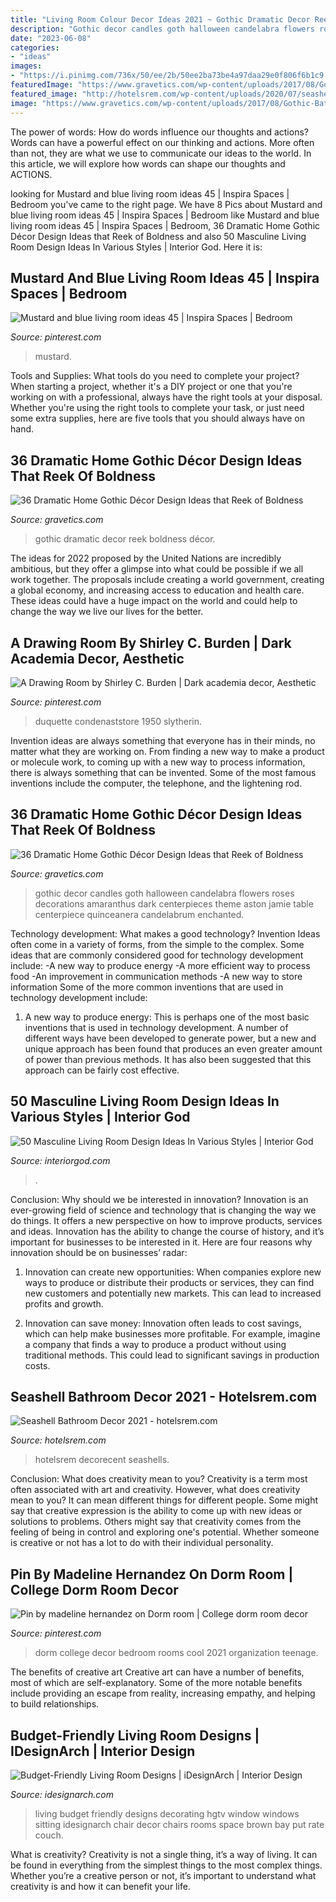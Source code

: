 ```yaml
---
title: "Living Room Colour Decor Ideas 2021 ~ Gothic Dramatic Decor Reek Boldness Décor"
description: "Gothic decor candles goth halloween candelabra flowers roses decorations amaranthus dark centerpieces theme aston jamie table centerpiece quinceanera candelabrum enchanted"
date: "2023-06-08"
categories:
- "ideas"
images:
- "https://i.pinimg.com/736x/50/ee/2b/50ee2ba73be4a97daa29e0f806f6b1c9.jpg"
featuredImage: "https://www.gravetics.com/wp-content/uploads/2017/08/Gothic-Bathrooms-and-Design-Ideas.jpg"
featured_image: "http://hotelsrem.com/wp-content/uploads/2020/07/seashell-bathroom-decor-luxury-home-design-2015-bathroom-decorating-ideas-with-seashells-of-seashell-bathroom-decor.jpg"
image: "https://www.gravetics.com/wp-content/uploads/2017/08/Gothic-Bathrooms-and-Design-Ideas.jpg"
---
```



The power of words: How do words influence our thoughts and actions?
Words can have a powerful effect on our thinking and actions. More often than not, they are what we use to communicate our ideas to the world. In this article, we will explore how words can shape our thoughts and ACTIONS.

	

		
looking for Mustard and blue living room ideas 45 | Inspira Spaces | Bedroom you've came to the right page. We have 8 Pics about Mustard and blue living room ideas 45 | Inspira Spaces | Bedroom like Mustard and blue living room ideas 45 | Inspira Spaces | Bedroom, 36 Dramatic Home Gothic Décor Design Ideas that Reek of Boldness and also 50 Masculine Living Room Design Ideas In Various Styles | Interior God. Here it is:
		
    
## Mustard And Blue Living Room Ideas 45 | Inspira Spaces | Bedroom

<img loading=lazy src="https://i.pinimg.com/736x/50/ee/2b/50ee2ba73be4a97daa29e0f806f6b1c9.jpg" onerror="this.onerror=null;this.src='https://tse4.mm.bing.net/th?id=OIP.VIJmDPBHPVmwVbaTKqNSmQHaLH&amp;pid=15.1';" alt="Mustard and blue living room ideas 45 | Inspira Spaces | Bedroom">

_Source: pinterest.com_

>mustard. 

	

Tools and Supplies: What tools do you need to complete your project?
When starting a project, whether it's a DIY project or one that you're working on with a professional, always have the right tools at your disposal. Whether you're using the right tools to complete your task, or just need some extra supplies, here are five tools that you should always have on hand.

    
## 36 Dramatic Home Gothic Décor Design Ideas That Reek Of Boldness

<img loading=lazy src="https://www.gravetics.com/wp-content/uploads/2017/08/Gothic-Bathrooms-and-Design-Ideas.jpg" onerror="this.onerror=null;this.src='https://tse3.mm.bing.net/th?id=OIP.9RQe37L4CVSvbQXhBju-IgHaLH&amp;pid=15.1';" alt="36 Dramatic Home Gothic Décor Design Ideas that Reek of Boldness">

_Source: gravetics.com_

>gothic dramatic decor reek boldness décor. 

	

The ideas for 2022 proposed by the United Nations are incredibly ambitious, but they offer a glimpse into what could be possible if we all work together. The proposals include creating a world government, creating a global economy, and increasing access to education and health care. These ideas could have a huge impact on the world and could help to change the way we live our lives for the better.

    
## A Drawing Room By Shirley C. Burden | Dark Academia Decor, Aesthetic

<img loading=lazy src="https://i.pinimg.com/736x/d8/2c/a2/d82ca2753444aec50a85f27430e5d4d4.jpg" onerror="this.onerror=null;this.src='https://tse3.mm.bing.net/th?id=OIP.nPNHuQu24fw06G_G6td6JQHaLH&amp;pid=15.1';" alt="A Drawing Room by Shirley C. Burden | Dark academia decor, Aesthetic">

_Source: pinterest.com_

>duquette condenaststore 1950 slytherin. 

	

Invention ideas are always something that everyone has in their minds, no matter what they are working on. From finding a new way to make a product or molecule work, to coming up with a new way to process information, there is always something that can be invented. Some of the most famous inventions include the computer, the telephone, and the lightening rod.

    
## 36 Dramatic Home Gothic Décor Design Ideas That Reek Of Boldness

<img loading=lazy src="https://www.gravetics.com/wp-content/uploads/2017/08/Gothic-home-decor.jpg" onerror="this.onerror=null;this.src='https://tse2.mm.bing.net/th?id=OIP.FXOxx87xYosh9IYPAMRiYgHaN6&amp;pid=15.1';" alt="36 Dramatic Home Gothic Décor Design Ideas that Reek of Boldness">

_Source: gravetics.com_

>gothic decor candles goth halloween candelabra flowers roses decorations amaranthus dark centerpieces theme aston jamie table centerpiece quinceanera candelabrum enchanted. 

	

Technology development: What makes a good technology?
Invention Ideas often come in a variety of forms, from the simple to the complex. Some ideas that are commonly considered good for technology development include: 
-A new way to produce energy 
-A more efficient way to process food 
-An improvement in communication methods 
-A new way to store information 
Some of the more common inventions that are used in technology development include:


1) A new way to produce energy: This is perhaps one of the most basic inventions that is used in technology development. A number of different ways have been developed to generate power, but a new and unique approach has been found that produces an even greater amount of power than previous methods. It has also been suggested that this approach can be fairly cost effective.

    
## 50 Masculine Living Room Design Ideas In Various Styles | Interior God

<img loading=lazy src="https://interiorgod.com/wp-content/uploads/2016/05/Masculine-apartment-living-room.jpg" onerror="this.onerror=null;this.src='https://tse3.mm.bing.net/th?id=OIP.ZGCZ4JnaSqlmB9ZdaW_FWAHaLG&amp;pid=15.1';" alt="50 Masculine Living Room Design Ideas In Various Styles | Interior God">

_Source: interiorgod.com_

>. 

	

Conclusion: Why should we be interested in innovation?
Innovation is an ever-growing field of science and technology that is changing the way we do things. It offers a new perspective on how to improve products, services and ideas. Innovation has the ability to change the course of history, and it’s important for businesses to be interested in it. Here are four reasons why innovation should be on businesses’ radar:
1) Innovation can create new opportunities: When companies explore new ways to produce or distribute their products or services, they can find new customers and potentially new markets. This can lead to increased profits and growth.

2) Innovation can save money: Innovation often leads to cost savings, which can help make businesses more profitable. For example, imagine a company that finds a way to produce a product without using traditional methods. This could lead to significant savings in production costs.

    
## Seashell Bathroom Decor 2021 - Hotelsrem.com

<img loading=lazy src="http://hotelsrem.com/wp-content/uploads/2020/07/seashell-bathroom-decor-luxury-home-design-2015-bathroom-decorating-ideas-with-seashells-of-seashell-bathroom-decor.jpg" onerror="this.onerror=null;this.src='https://tse4.mm.bing.net/th?id=OIP._mvlSYbfcmIwf1GMraXMTAHaJ4&amp;pid=15.1';" alt="Seashell Bathroom Decor 2021 - hotelsrem.com">

_Source: hotelsrem.com_

>hotelsrem decorecent seashells. 

	

Conclusion: What does creativity mean to you?
Creativity is a term most often associated with art and creativity. However, what does creativity mean to you? It can mean different things for different people. Some might say that creative expression is the ability to come up with new ideas or solutions to problems. Others might say that creativity comes from the feeling of being in control and exploring one's potential. Whether someone is creative or not has a lot to do with their individual personality.

    
## Pin By Madeline Hernandez On Dorm Room | College Dorm Room Decor

<img loading=lazy src="https://i.pinimg.com/736x/df/be/fa/dfbefa2eb2f5ad4648a122de20fac6ae.jpg" onerror="this.onerror=null;this.src='https://tse2.mm.bing.net/th?id=OIP.bZj_brF_SnNpC331Y8HyPwHaJ3&amp;pid=15.1';" alt="Pin by madeline hernandez on Dorm room | College dorm room decor">

_Source: pinterest.com_

>dorm college decor bedroom rooms cool 2021 organization teenage. 

	

The benefits of creative art
Creative art can have a number of benefits, most of which are self-explanatory. Some of the more notable benefits include providing an escape from reality, increasing empathy, and helping to build relationships.

    
## Budget-Friendly Living Room Designs | IDesignArch | Interior Design

<img loading=lazy src="http://www.idesignarch.com/wp-content/uploads/Budget-Friendly-Living-Room-Design_8.jpg" onerror="this.onerror=null;this.src='https://tse1.mm.bing.net/th?id=OIP.mXuch1DOoqxxc919rOS29QHaJ3&amp;pid=15.1';" alt="Budget-Friendly Living Room Designs | iDesignArch | Interior Design">

_Source: idesignarch.com_

>living budget friendly designs decorating hgtv window windows sitting idesignarch chair decor chairs rooms space brown bay put rate couch. 

	

What is creativity?
Creativity is not a single thing, it’s a way of living. It can be found in everything from the simplest things to the most complex things. Whether you’re a creative person or not, it’s important to understand what creativity is and how it can benefit your life.

